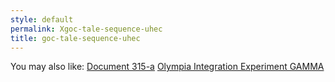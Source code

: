 ```yaml
---
style: default
permalink: Xgoc-tale-sequence-uhec
title: goc-tale-sequence-uhec
---
```

You may also like:
[Document 315-a](http://scp-wiki.net/scp-315-a)
[Olympia Integration Experiment GAMMA](http://scp-wiki.net/olympia-integration-experiment-gamma)